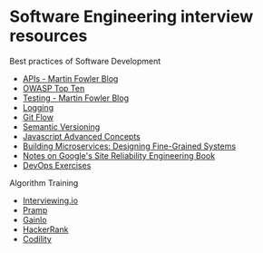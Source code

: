 # Software Engineering interview resources

Best practices of Software Development

- [APIs - Martin Fowler Blog](https://martinfowler.com/articles/richardsonMaturityModel.html) 
- [OWASP Top Ten](https://owasp.org/www-project-top-ten/) 
- [Testing - Martin Fowler Blog](https://martinfowler.com/testing/)
- [Logging](https://dev.to/voliveira89/the-rules-of-logging-3gam)   
- [Git Flow](https://nvie.com/posts/a-successful-git-branching-model/)   
- [Semantic Versioning](https://semver.org/) 
- [Javascript Advanced Concepts](https://www.udemy.com/course/understand-javascript) 
- [Building Microservices: Designing Fine-Grained Systems](https://www.amazon.com/-/pt/Sam-Newman-ebook/dp/B00T3N7XB4/) 
- [Notes on Google's Site Reliability Engineering Book](https://danluu.com/google-sre-book/) 
- [DevOps Exercises](https://github.com/bregman-arie/devops-exercises) 

Algorithm Training

- [Interviewing.io](https://interviewing.io/) 
- [Pramp](https://www.pramp.com/ref/gt4)
- [Gainlo](http://www.gainlo.co/#!/) 
- [HackerRank](https://www.hackerrank.com/dashboard) 
- [Codility](https://codility.com/programmers/lessons/1-iterations/)
